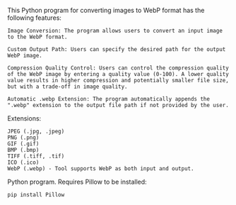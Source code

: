 This Python program for converting images to WebP format has the following features:

    Image Conversion: The program allows users to convert an input image to the WebP format.

    Custom Output Path: Users can specify the desired path for the output WebP image.

    Compression Quality Control: Users can control the compression quality of the WebP image by entering a quality value (0-100). A lower quality value results in higher compression and potentially smaller file size, but with a trade-off in image quality.

    Automatic .webp Extension: The program automatically appends the ".webp" extension to the output file path if not provided by the user.

Extensions:

    JPEG (.jpg, .jpeg)
    PNG (.png)
    GIF (.gif)
    BMP (.bmp)
    TIFF (.tiff, .tif)
    ICO (.ico)
    WebP (.webp) - Tool supports WebP as both input and output.

Python program. Requires Pillow to be installed:

    pip install Pillow
